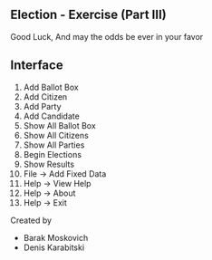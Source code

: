 Election - Exercise (Part III)
-
Good Luck, And may the odds be ever in your favor

Interface
-        
1. Add Ballot Box
2. Add Citizen 
3. Add Party
4. Add Candidate 
5. Show All Ballot Box 
6. Show All Citizens 
7. Show All Parties 
8. Begin Elections 
9. Show Results 
10. File -> Add Fixed Data
10. Help -> View Help
10. Help -> About
10. Help -> Exit

Created by
- Barak Moskovich
- Denis Karabitski

